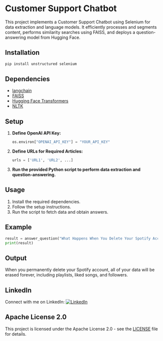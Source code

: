 # Customer Support Chatbot

This project implements a Customer Support Chatbot using Selenium for data extraction and language models. It efficiently processes and segments content, performs similarity searches using FAISS, and deploys a question-answering model from Hugging Face. 

## Installation

```bash
pip install unstructured selenium
```

## Dependencies

- [langchain](https://github.com/langchain)
- [FAISS](https://github.com/facebookresearch/faiss)
- [Hugging Face Transformers](https://github.com/huggingface/transformers)
- [NLTK](https://github.com/nltk/nltk)

## Setup

1. **Define OpenAI API Key:**
    ```python
    os.environ["OPENAI_API_KEY"] = "YOUR_API_KEY"
    ```

2. **Define URLs for Required Articles:**
    ```python
    urls = ['URL1', 'URL2', ...]
    ```

3. **Run the provided Python script to perform data extraction and question-answering.**

## Usage

1. Install the required dependencies.
2. Follow the setup instructions.
3. Run the script to fetch data and obtain answers.

## Example

```python
result = answer_question("What Happens When You Delete Your Spotify Account")
print(result)
```

## Output

When you permanently delete your Spotify account, all of your data will be erased forever, including playlists, liked songs, and followers.

## LinkedIn

Connect with me on LinkedIn: [![LinkedIn](https://img.shields.io/badge/-LinkedIn-blue?style=flat-square&logo=linkedin&colorB=2867B2)](https://www.linkedin.com/in/hardikjp/)

## Apache License 2.0

This project is licensed under the Apache License 2.0 - see the [LICENSE](LICENSE) file for details.

